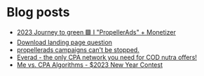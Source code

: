 # Blog posts
<!-- BLOG-POST-LIST:START -->
- [2023 Journey to green 🟩 I &quot;PropellerAds&quot; + Monetizer](https://afflift.com/f/threads/2023-journey-to-green-%F0%9F%9F%A9-i-propellerads-monetizer.10265/)
- [Download landing page question](https://afflift.com/f/threads/download-landing-page-question.10236/)
- [propellerads campaigns can&#39;t be stopped.](https://afflift.com/f/threads/propellerads-campaigns-cant-be-stopped.10264/)
- [Everad - the only CPA network you need for COD nutra offers!](https://afflift.com/f/threads/everad-the-only-cpa-network-you-need-for-cod-nutra-offers.7700/)
- [Me vs. CPA Algorithms - $2023 New Year Contest](https://afflift.com/f/threads/me-vs-cpa-algorithms-2023-new-year-contest.10210/)
<!-- BLOG-POST-LIST:END -->

